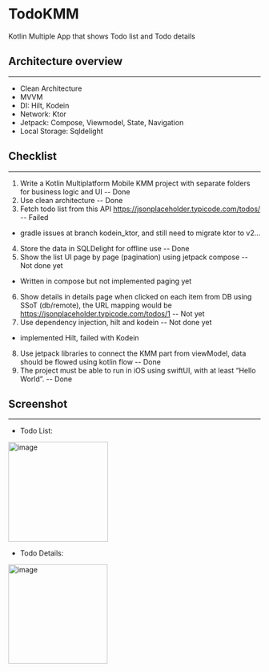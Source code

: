 # TodoKMM

Kotlin Multiple App that shows Todo list and Todo details

## Architecture overview
---------------------
* Clean Architecture
* MVVM
* DI: Hilt, Kodein
* Network: Ktor
* Jetpack: Compose, Viewmodel, State, Navigation
* Local Storage: Sqldelight

## Checklist
---------------------
1. Write a Kotlin Multiplatform Mobile KMM project with separate folders for business logic and UI -- Done
2. Use clean architecture -- Done
3. Fetch todo list from this API https://jsonplaceholder.typicode.com/todos/ -- Failed
  - gradle issues at branch kodein_ktor, and still need to migrate ktor to v2...
4. Store the data in SQLDelight for offline use -- Done
5. Show the list UI page by page (pagination) using jetpack compose -- Not done yet
  - Written in compose but not implemented paging yet
6. Show details in details page when clicked on each item from DB using SSoT (db/remote), the URL mapping would be https://jsonplaceholder.typicode.com/todos/1 -- Not yet
7. Use dependency injection, hilt and kodein -- Not done yet
  - implemented Hilt, failed with Kodein
8. Use jetpack libraries to connect the KMM part from viewModel, data should be flowed using kotlin flow -- Done
9. The project must be able to run in iOS using swiftUI, with at least “Hello World”. -- Done

## Screenshot
---------------------
* Todo List:
<img width="199" alt="image" src="https://github.com/ChunJR/TodoKMM/assets/16220050/0c695c1d-8b68-4935-bfb7-71e184e0a669">

* Todo Details:
<img width="198" alt="image" src="https://github.com/ChunJR/TodoKMM/assets/16220050/5f81e946-1509-4541-9335-42192c4587bd">



